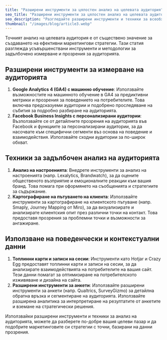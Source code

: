 ```yaml
---
title: "Разширени инструменти за цялостен анализ на целевата аудитория"
seo_title: "Разширени инструменти за цялостен анализ на целевата аудитория"
seo_description: "Разгледайте разширени инструменти и техники за всеобхватен анализ на целевата аудитория. Научете как да използвате тези инструменти за прецизно измерване на аудиторията и подобряване на маркетинговите стратегии."
thumbnail: "/images/blog/article3.webp"
---
```


Точният анализ на целевата аудитория е от съществено значение за създаването на ефективни маркетингови стратегии. Тази статия разглежда усъвършенствани инструменти и методологии за задълбочено измерване и прозрения за аудиторията.

## **Разширени инструменти за измерване на аудиторията**

1.  **Google Analytics 4 (GA4) с машинно обучение**: Използвайте възможностите на машинното обучение в GA4 за предиктивни метрики и прозрения за поведението на потребителите. Това включва предсказуеми аудитории и подобрено проследяване на събития за подробно разбиране на аудиторията.
2.  **Facebook Business Insights с персонализирани аудитории**: Възползвайте се от детайлните прозрения на аудиторията във Facebook и функциите за персонализирани аудитории, за да насочвате към специфични сегменти въз основа на поведение и взаимодействия. Използвайте сходни аудитории за по-широк обхват.

## **Техники за задълбочен анализ на аудиторията**

1.  **Анализ на настроенията**: Внедрете инструменти за анализ на настроенията (напр. Lexalytics, Brandwatch), за да оцените общественото възприятие и емоционалните реакции към вашия бранд. Това помага при оформянето на съобщенията и стратегиите за съдържание.
2.  **Картографиране на пътуването на клиента**: Използвайте инструменти за картографиране на клиентското пътуване (напр. Smaply, Journey Mapping от Miro), за да визуализирате и анализирате клиентския опит през различни точки на контакт. Това предоставя прозрения за проблемни точки и възможности за ангажиране.

## **Използване на поведенчески и контекстуални данни**

1.  **Топлинни карти и записи на сесии**: Инструменти като Hotjar и Crazy Egg предоставят топлинни карти и записи на сесии, за да анализирате взаимодействията на потребителите на вашия сайт. Тези данни помагат за оптимизиране на потребителското изживяване и дизайна на сайта.
2.  **Разширени инструменти за анкети**: Използвайте разширени инструменти за анкети (напр. Qualtrics, SurveyGizmo) за детайлна обратна връзка и сегментиране на аудиторията. Използвайте разширена аналитика за интерпретиране на резултатите от анкетите и вземане на стратегически решения.

Използвайки разширени инструменти и техники за анализ на аудиторията, можете да разберете по-добре вашия целеви пазар и да подобрите маркетинговите си стратегии с точни, базирани на данни прозрения.
